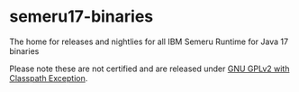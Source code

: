 # semeru17-binaries
The home for releases and nightlies for all IBM Semeru Runtime for Java 17 binaries

Please note these are not certified and are released under [GNU GPLv2 with Classpath Exception](https://openjdk.java.net/legal/gplv2+ce.html).
